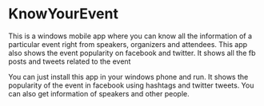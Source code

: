 # KnowYourEvent

This is a windows mobile app where you can know all the information of a particular event right from speakers, organizers and attendees. This app also shows the event popularity on facebook and twitter. It shows all the fb posts and tweets related to the event

You can just install this app in your windows phone and run. It shows the popularity of the event in facebook using hashtags and twitter tweets. You can also get information of speakers and other people.
